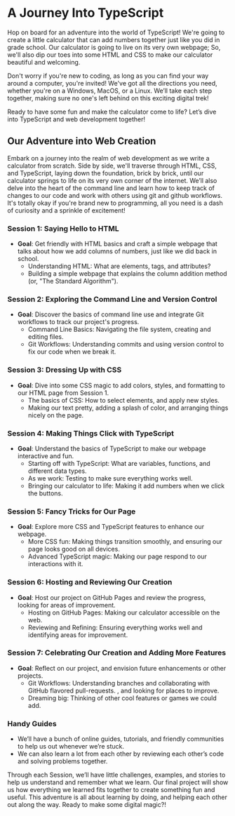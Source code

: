 # A Journey Into TypeScript

Hop on board for an adventure into the world of TypeScript! We're going to create a little calculator that can add numbers together just like you did in grade school. Our calculator is going to live on its very own webpage; So, we'll also dip our toes into some HTML and CSS to make our calculator beautiful and welcoming.

Don't worry if you're new to coding, as long as you can find your way around a computer, you're invited! We've got all the directions you need, whether you're on a Windows, MacOS, or a Linux. We’ll take each step together, making sure no one's left behind on this exciting digital trek!

Ready to have some fun and make the calculator come to life? Let’s dive into TypeScript and web development together!

## Our Adventure into Web Creation

Embark on a journey into the realm of web development as we write a calculator from scratch. Side by side, we'll traverse through HTML, CSS, and TypeScript, laying down the foundation, brick by brick, until our calculator springs to life on its very own corner of the internet. We’ll also delve into the heart of the command line and learn how to keep track of changes to our code and work with others using git and github workflows. It's totally okay if you're brand new to programming, all you need is a dash of curiosity and a sprinkle of excitement!

### Session 1: Saying Hello to HTML

- **Goal**: Get friendly with HTML basics and craft a simple webpage that talks about how we add columns of numbers, just like we did back in school.
  - Understanding HTML: What are elements, tags, and attributes?
  - Building a simple webpage that explains the column addition method (or, "The Standard Algorithm").

### Session 2: Exploring the Command Line and Version Control

- **Goal**: Discover the basics of command line use and integrate Git workflows to track our project's progress.
  - Command Line Basics: Navigating the file system, creating and editing files.
  - Git Workflows: Understanding commits and using version control to fix our code when we break it.

### Session 3: Dressing Up with CSS

- **Goal**: Dive into some CSS magic to add colors, styles, and formatting to our HTML page from Session 1.
  - The basics of CSS: How to select elements, and apply new styles.
  - Making our text pretty, adding a splash of color, and arranging things nicely on the page.

### Session 4: Making Things Click with TypeScript

- **Goal**: Understand the basics of TypeScript to make our webpage interactive and fun.
  - Starting off with TypeScript: What are variables, functions, and different data types.
  - As we work: Testing to make sure everything works well.
  - Bringing our calculator to life: Making it add numbers when we click the buttons.

### Session 5: Fancy Tricks for Our Page

- **Goal**: Explore more CSS and TypeScript features to enhance our webpage.
  - More CSS fun: Making things transition smoothly, and ensuring our page looks good on all devices.
  - Advanced TypeScript magic: Making our page respond to our interactions with it.

### Session 6: Hosting and Reviewing Our Creation

- **Goal**: Host our project on GitHub Pages and review the progress, looking for areas of improvement.
  - Hosting on GitHub Pages: Making our calculator accessible on the web.
  - Reviewing and Refining: Ensuring everything works well and identifying areas for improvement.

### Session 7: Celebrating Our Creation and Adding More Features

- **Goal**: Reflect on our project, and envision future enhancements or other projects.
  - Git Workflows: Understanding branches and collaborating with GitHub flavored pull-requests.
  , and looking for places to improve.
  - Dreaming big: Thinking of other cool features or games we could add.

### Handy Guides

- We’ll have a bunch of online guides, tutorials, and friendly communities to help us out whenever we’re stuck.
- We can also learn a lot from each other by reviewing each other’s code and solving problems together.

Through each Session, we’ll have little challenges, examples, and stories to help us understand and remember what we learn. Our final project will show us how everything we learned fits together to create something fun and useful. This adventure is all about learning by doing, and helping each other out along the way. Ready to make some digital magic?!
